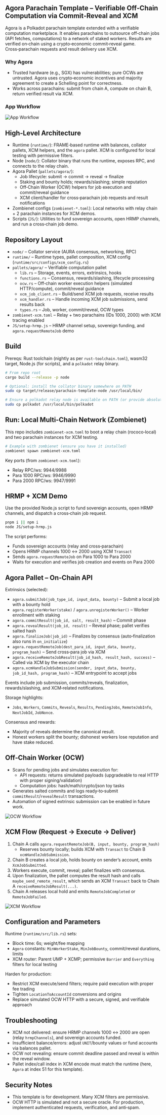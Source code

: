 ## Agora Parachain Template – Verifiable Off‑Chain Computation via Commit‑Reveal and XCM

Agora is a Polkadot parachain template extended with a verifiable computation marketplace. It enables parachains to outsource off‑chain jobs (API fetches, computations) to a network of staked workers. Results are verified on‑chain using a crypto‑economic commit‑reveal game. Cross‑parachain requests and result delivery use XCM.

### Why Agora
- Trusted hardware (e.g., SGX) has vulnerabilities; pure OCWs are untrusted. Agora uses crypto‑economic incentives and majority agreement to create a Schelling point for correctness.
- Works across parachains: submit from chain A, compute on chain B, return verified result via XCM.

### App Workflow

![App Workflow](assets/App_Workflow.png)

## High‑Level Architecture

- Runtime (`runtime/`): FRAME‑based runtime with balances, collator pallets, XCM helpers, and the `agora` pallet. XCM is configured for local testing with permissive filters.
- Node (`node/`): Collator binary that runs the runtime, exposes RPC, and connects to the relay chain.
- Agora Pallet (`pallets/agora/`):
  - Job lifecycle: submit -> commit -> reveal -> finalize
  - Staking and bounty holds; rewards/slashing; simple reputation
  - Off‑Chain Worker (OCW) helpers for job execution and commit/reveal guidance
  - XCM client/handler for cross‑parachain job requests and result notifications
- Zombienet configs (`zombienet-*.toml`): Local networks with relay chain + 2 parachain instances for XCM demos.
- Scripts (`JS/`): Utilities to fund sovereign accounts, open HRMP channels, and run a cross‑chain job demo.

## Repository Layout

- `node/` – Collator service (AURA consensus, networking, RPC)
- `runtime/` – Runtime types, pallet composition, XCM config (`runtime/src/configs/xcm_config.rs`)
- `pallets/agora/` – Verifiable computation pallet
  - `lib.rs` – Storage, events, errors, extrinsics, hooks
  - `functions.rs` – Consensus, rewards/slashing, lifecycle processing
  - `ocw.rs` – Off‑chain worker execution helpers (simulated HTTP/compute), commit/reveal guidance
  - `xcm_job_client.rs` – Build/send XCM job requests, receive results
  - `xcm_handler.rs` – Handle incoming XCM job submissions, send results back
  - `types.rs` – Job, worker, commit/reveal, OCW types
- `zombienet-xcm.toml` – Relay + two parachains (IDs 1000, 2000) with XCM tracing enabled
- `JS/setup-hrmp.js` – HRMP channel setup, sovereign funding, and `agora.requestRemoteJob` demo

## Build

Prereqs: Rust toolchain (nightly as per `rust-toolchain.toml`), wasm32 target, Node.js (for scripts), and a `polkadot` relay binary.

```bash
# From repo root
cargo build --release -p node

# Optional: install the collator binary somewhere on PATH
sudo cp target/release/parachain-template-node /usr/local/bin/

# Ensure a polkadot relay node is available on PATH (or provide absolute path in Zombienet)
sudo cp polkadot /usr/local/bin/polkadot
```

## Run: Local Multi‑Chain Network (Zombienet)

This repo includes `zombienet-xcm.toml` to boot a relay chain (rococo‑local) and two parachain instances for XCM testing.

```bash
# Example with zombienet (ensure you have it installed)
zombienet spawn zombienet-xcm.toml
```

Key ports (from `zombienet-xcm.toml`):
- Relay RPC/ws: 9944/9988
- Para 1000 RPC/ws: 9946/9990
- Para 2000 RPC/ws: 9947/9991

## HRMP + XCM Demo

Use the provided Node.js script to fund sovereign accounts, open HRMP channels, and dispatch a cross‑chain job request.

```bash
pnpm i || npm i
node JS/setup-hrmp.js
```

The script performs:
- Funds sovereign accounts (relay and cross‑parachain)
- Opens HRMP channels 1000 ↔ 2000 using XCM `Transact`
- Sends `agora.requestRemoteJob` on Para 1000 to Para 2000
- Waits for execution and verifies job creation and events on Para 2000

## Agora Pallet – On‑Chain API

Extrinsics (selected):
- `agora.submitJob(job_type_id, input_data, bounty)` – Submit a local job with a bounty hold
- `agora.registerWorker(stake)` / `agora.unregisterWorker()` – Worker enrollment with staking
- `agora.commitResult(job_id, salt, result_hash)` – Commit phase
- `agora.revealResult(job_id, result)` – Reveal phase; pallet verifies salted hash
- `agora.finalizeJob(job_id)` – Finalizes by consensus (auto‑finalization also runs in `on_initialize`)
- `agora.requestRemoteJob(dest_para_id, input_data, bounty, program_hash)` – Send cross‑para job via XCM
- `agora.receiveRemoteJobResult(job_id_hash, result_hash, success)` – Called via XCM by the executor chain
- `agora.xcmHandleJobSubmission(sender, input_data, bounty, job_id_hash, program_hash)` – XCM entrypoint to accept jobs

Events include job submission, commits/reveals, finalization, rewards/slashing, and XCM‑related notifications.

Storage highlights:
- `Jobs`, `Workers`, `Commits`, `Reveals`, `Results`, `PendingJobs`, `RemoteJobInfo`, `NextJobId`, `JobNonce`.

Consensus and rewards:
- Majority of reveals determine the canonical result.
- Honest workers split the bounty; dishonest workers lose reputation and have stake reduced.



## Off‑Chain Worker (OCW)

- Scans for pending jobs and simulates execution for:
  - API requests: returns simulated payloads (upgradeable to real HTTP with proper signing/validation)
  - Computation jobs: hash/math/crypto/json toy tasks
- Generates salted commits and logs ready‑to‑submit `commitResult`/`revealResult` transactions.
- Automation of signed extrinsic submission can be enabled in future work.

![OCW Workflow](assets/OCW_Workflow.png)

## XCM Flow (Request → Execute → Deliver)

1) Chain A calls `agora.requestRemoteJob(B, input, bounty, program_hash)`
   - Reserves bounty locally; builds XCM with `Transact` to Chain B `xcmHandleJobSubmission`.
2) Chain B creates a local job, holds bounty on sender’s account, emits `XcmJobSubmitted`.
3) Workers execute, commit, reveal; pallet finalizes with consensus.
4) Upon finalization, the pallet computes the result hash and calls `maybe_send_remote_result`,
   which sends an XCM `Transact` back to Chain A `receiveRemoteJobResult(...)`.
5) Chain A releases local hold and emits `RemoteJobCompleted` or `RemoteJobFailed`.

![XCM Workflow](assets/XCM_Workflow.png)

## Configuration and Parameters

Runtime (`runtime/src/lib.rs`) sets:
- Block time: 6s; weight/fee mapping
- `Agora` constants: `MinWorkerStake`, `MinJobBounty`, commit/reveal durations, limits
- XCM router: Parent UMP + XCMP; permissive `Barrier` and `Everything` filters for local testing

Harden for production:
- Restrict XCM execute/send filters; require paid execution with proper fee trading
- Tighten `LocationToAccountId` conversions and origins
- Replace simulated OCW HTTP with a secure, signed, and verifiable approach

## Troubleshooting

- XCM not delivered: ensure HRMP channels 1000 ↔ 2000 are open (relay `hrmpChannels`), and sovereign accounts funded.
- Insufficient balance/errors: adjust `UNIT`/bounty values or fund accounts via balances pallet.
- OCW not revealing: ensure commit deadline passed and reveal is within the reveal window.
- Pallet index/call index in XCM encode must match the runtime (here, `Agora` at index 51 for this template).

## Security Notes

- This template is for development. Many XCM filters are permissive.
- OCW HTTP is simulated and not a secure oracle. For production, implement authenticated requests, verification, and anti‑spam.


